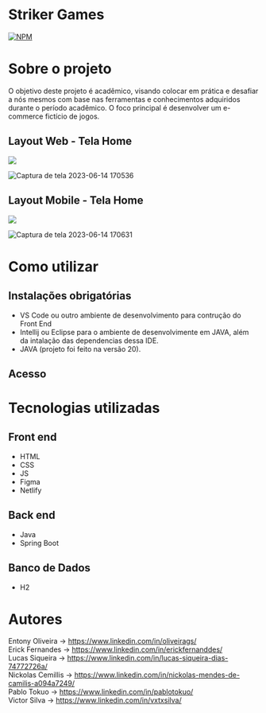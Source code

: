 # Striker Games
[![NPM](https://img.shields.io/npm/l/react)](https://github.com/ericckao/PortfolioWeb/blob/main/LICENSE) 

# Sobre o projeto
O objetivo deste projeto é acadêmico, visando colocar em prática e desafiar a nós mesmos com base nas ferramentas e conhecimentos adquiridos durante o período acadêmico. O foco principal é desenvolver um e-commerce fictício de jogos.


## Layout Web - Tela Home
<img src="http://img.shields.io/static/v1?label=STATUS&message=EM%20DESENVOLVIMENTO&color=GREEN&style=for-the-badge"/>

![Captura de tela 2023-06-14 170536](https://github.com/Striker-Games/e-commerce-games/assets/88864793/6795964c-9b33-462a-80a7-c501720158ae)




## Layout Mobile - Tela Home
<img src="http://img.shields.io/static/v1?label=STATUS&message=EM%20DESENVOLVIMENTO&color=GREEN&style=for-the-badge"/>

![Captura de tela 2023-06-14 170631](https://github.com/Striker-Games/e-commerce-games/assets/88864793/9de862d0-7cce-4edf-b11c-439959127b21)

# Como utilizar
## Instalações obrigatórias
- VS Code ou outro ambiente de desenvolvimento para contrução do Front End
- Intellij ou Eclipse para o ambiente de desenvolvimente em JAVA, além da intalação das dependencias dessa IDE.
- JAVA (projeto foi feito na versão 20).

## Acesso



# Tecnologias utilizadas
## Front end
- HTML 
- CSS
- JS
- Figma
- Netlify

## Back end
- Java
- Spring Boot


## Banco de Dados
- H2



# Autores
Entony Oliveira  → https://www.linkedin.com/in/oliveirags/  <br>
Erick Fernandes → https://www.linkedin.com/in/erickfernanddes/ <br>
Lucas Siqueira   → https://www.linkedin.com/in/lucas-siqueira-dias-74772726a/ <br>
Nickolas Cemillis → https://www.linkedin.com/in/nickolas-mendes-de-camilis-a094a7249/ <br>
Pablo Tokuo → https://www.linkedin.com/in/pablotokuo/ <br>
Victor Silva → https://www.linkedin.com/in/vxtxsilva/
